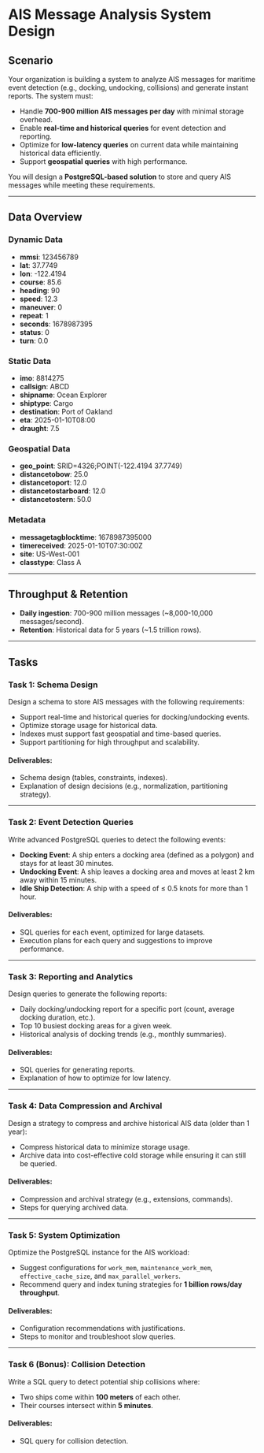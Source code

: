 # AIS Message Analysis System Design

## Scenario
Your organization is building a system to analyze AIS messages for maritime event detection (e.g., docking, undocking, collisions) and generate instant reports. The system must:
- Handle **700-900 million AIS messages per day** with minimal storage overhead.
- Enable **real-time and historical queries** for event detection and reporting.
- Optimize for **low-latency queries** on current data while maintaining historical data efficiently.
- Support **geospatial queries** with high performance.

You will design a **PostgreSQL-based solution** to store and query AIS messages while meeting these requirements.

---

## Data Overview
### Dynamic Data
- **mmsi**: 123456789  
- **lat**: 37.7749  
- **lon**: -122.4194  
- **course**: 85.6  
- **heading**: 90  
- **speed**: 12.3  
- **maneuver**: 0  
- **repeat**: 1  
- **seconds**: 1678987395  
- **status**: 0  
- **turn**: 0.0  

### Static Data
- **imo**: 8814275  
- **callsign**: ABCD  
- **shipname**: Ocean Explorer  
- **shiptype**: Cargo  
- **destination**: Port of Oakland  
- **eta**: 2025-01-10T08:00  
- **draught**: 7.5  

### Geospatial Data
- **geo_point**: SRID=4326;POINT(-122.4194 37.7749)  
- **distancetobow**: 25.0  
- **distancetoport**: 12.0  
- **distancetostarboard**: 12.0  
- **distancetostern**: 50.0  

### Metadata
- **messagetagblocktime**: 1678987395000  
- **timereceived**: 2025-01-10T07:30:00Z  
- **site**: US-West-001  
- **classtype**: Class A  

---

## Throughput & Retention
- **Daily ingestion**: 700-900 million messages (~8,000-10,000 messages/second).  
- **Retention**: Historical data for 5 years (~1.5 trillion rows).

---

## Tasks

### **Task 1: Schema Design**
Design a schema to store AIS messages with the following requirements:
- Support real-time and historical queries for docking/undocking events.
- Optimize storage usage for historical data.
- Indexes must support fast geospatial and time-based queries.
- Support partitioning for high throughput and scalability.

#### Deliverables:
- Schema design (tables, constraints, indexes).
- Explanation of design decisions (e.g., normalization, partitioning strategy).

---

### **Task 2: Event Detection Queries**
Write advanced PostgreSQL queries to detect the following events:
- **Docking Event**: A ship enters a docking area (defined as a polygon) and stays for at least 30 minutes.
- **Undocking Event**: A ship leaves a docking area and moves at least 2 km away within 15 minutes.
- **Idle Ship Detection**: A ship with a speed of ≤ 0.5 knots for more than 1 hour.

#### Deliverables:
- SQL queries for each event, optimized for large datasets.
- Execution plans for each query and suggestions to improve performance.

---

### **Task 3: Reporting and Analytics**
Design queries to generate the following reports:
- Daily docking/undocking report for a specific port (count, average docking duration, etc.).
- Top 10 busiest docking areas for a given week.
- Historical analysis of docking trends (e.g., monthly summaries).

#### Deliverables:
- SQL queries for generating reports.
- Explanation of how to optimize for low latency.

---

### **Task 4: Data Compression and Archival**
Design a strategy to compress and archive historical AIS data (older than 1 year):
- Compress historical data to minimize storage usage.
- Archive data into cost-effective cold storage while ensuring it can still be queried.

#### Deliverables:
- Compression and archival strategy (e.g., extensions, commands).
- Steps for querying archived data.

---

### **Task 5: System Optimization**
Optimize the PostgreSQL instance for the AIS workload:
- Suggest configurations for `work_mem`, `maintenance_work_mem`, `effective_cache_size`, and `max_parallel_workers`.
- Recommend query and index tuning strategies for **1 billion rows/day throughput**.

#### Deliverables:
- Configuration recommendations with justifications.
- Steps to monitor and troubleshoot slow queries.

---

### **Task 6 (Bonus): Collision Detection**
Write a SQL query to detect potential ship collisions where:
- Two ships come within **100 meters** of each other.
- Their courses intersect within **5 minutes**.

#### Deliverables:
- SQL query for collision detection.
